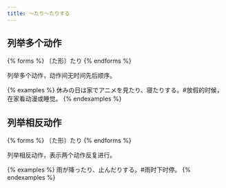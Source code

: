 ```yaml
---
title: 〜たり〜たりする
---
```


## 列举多个动作

{% forms %}
〔た形〕たり
{% endforms %}

列举多个动作，动作间无时间先后顺序。

{% examples %}
休みの日は家でアニメを見たり、寝たりする。#放假的时候，在家看动漫或睡觉。
{% endexamples %}

## 列举相反动作

{% forms %}
〔た形〕たり
{% endforms %}

列举相反动作，表示两个动作反复进行。

{% examples %}
雨が降ったり、止んだりする。#雨时下时停。
{% endexamples %}
